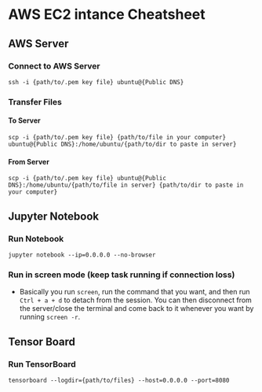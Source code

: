 # AWS EC2 intance Cheatsheet

## AWS Server
### Connect to AWS Server
```
ssh -i {path/to/.pem key file} ubuntu@{Public DNS} 
```

### Transfer Files
#### To Server
```
scp -i {path/to/.pem key file} {path/to/file in your computer} ubuntu@{Public DNS}:/home/ubuntu/{path/to/dir to paste in server}
```
#### From Server
```
scp -i {path/to/.pem key file} ubuntu@{Public DNS}:/home/ubuntu/{path/to/file in server} {path/to/dir to paste in your computer} 
```

## Jupyter Notebook
### Run Notebook
```
jupyter notebook --ip=0.0.0.0 --no-browser
```
### Run in screen mode (keep task running if connection loss)

- Basically you run `screen`, run the command that you want, and then run `Ctrl + a + d` to detach from the session. You can then disconnect from the server/close the terminal and come back to it whenever you want by running `screen -r`.

## Tensor Board
### Run TensorBoard
```
tensorboard --logdir={path/to/files} --host=0.0.0.0 --port=8080 
```
